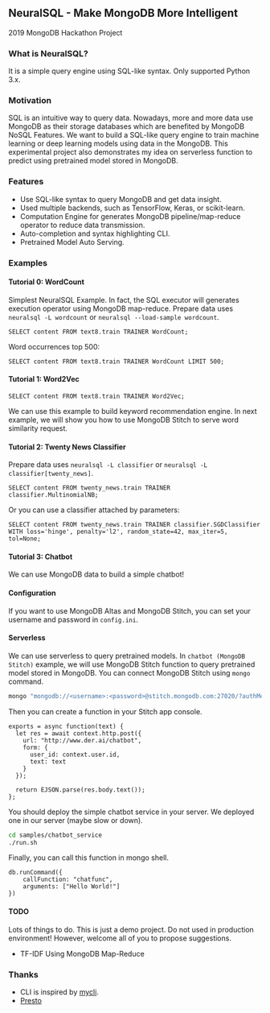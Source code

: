 ## NeuralSQL - Make MongoDB More Intelligent

2019 MongoDB Hackathon Project

### What is NeuralSQL?

It is a simple query engine using SQL-like syntax. Only supported Python 3.x.

### Motivation

SQL is an intuitive way to query data. Nowadays, more and more data use MongoDB as their storage databases which are benefited by MongoDB NoSQL Features. We want to build a SQL-like query engine to train machine learning or deep learning models using data in the MongoDB. This experimental project also demonstrates my idea on serverless function to predict using pretrained model stored in MongoDB.

### Features

* Use SQL-like syntax to query MongoDB and get data insight.
* Used multiple backends, such as TensorFlow, Keras, or scikit-learn.
* Computation Engine for generates MongoDB pipeline/map-reduce operator to reduce data transmission.
* Auto-completion and syntax highlighting CLI.
* Pretrained Model Auto Serving.

### Examples

#### Tutorial 0: WordCount

Simplest NeuralSQL Example. In fact, the SQL executor will generates execution operator using MongoDB map-reduce. Prepare data uses `neuralsql -L wordcount` or `neuralsql --load-sample wordcount`.

```
SELECT content FROM text8.train TRAINER WordCount;
```

Word occurrences top 500:

```
SELECT content FROM text8.train TRAINER WordCount LIMIT 500;
```

#### Tutorial 1: Word2Vec

```
SELECT content FROM text8.train TRAINER Word2Vec;
```

We can use this example to build keyword recommendation engine. In next example, we will show you how to use MongoDB Stitch to serve word similarity request.

#### Tutorial 2: Twenty News Classifier

Prepare data uses `neuralsql -L classifier` or `neuralsql -L classifier[twenty_news]`.

```
SELECT content FROM twenty_news.train TRAINER classifier.MultinomialNB;
```

Or you can use a classifier attached by parameters:

```
SELECT content FROM twenty_news.train TRAINER classifier.SGDClassifier WITH loss='hinge', penalty='l2', random_state=42, max_iter=5, tol=None;
```

#### Tutorial 3: Chatbot

We can use MongoDB data to build a simple chatbot!


#### Configuration

If you want to use MongoDB Altas and MongoDB Stitch, you can set your username and password in `config.ini`.

#### Serverless

We can use serverless to query pretrained models. In `chatbot (MongoDB Stitch)` example, we will use MongoDB Stitch function to query pretrained model stored in MongoDB. You can connect MongoDB Stitch using `mongo` command.


```bash
mongo "mongodb://<username>:<password>@stitch.mongodb.com:27020/?authMechanism=PLAIN&authSource=%24external&ssl=true&appName=todo-tutorial1-uhdox:mongodb-atlas:local-userpass"
```

Then you can create a function in your Stitch app console.

```
exports = async function(text) {
  let res = await context.http.post({
    url: "http://www.der.ai/chatbot",
    form: {
      user_id: context.user.id,
      text: text
    }
  });
  
  return EJSON.parse(res.body.text());
};
```

You should deploy the simple chatbot service in your server. We deployed one in our server (maybe slow or down).

```bash
cd samples/chatbot_service
./run.sh
```

Finally, you can call this function in mongo shell.

```
db.runCommand({
    callFunction: "chatfunc",
    arguments: ["Hello World!"]
})
```

#### TODO

Lots of things to do. This is just a demo project. Do not used in production environment! However, welcome all of you to propose suggestions.

* TF-IDF Using MongoDB Map-Reduce

### Thanks

* CLI is inspired by [mycli](https://github.com/dbcli/mycli).
* [Presto](https://github.com/prestodb/presto)
